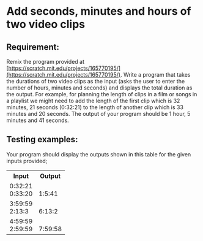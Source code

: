 # Add seconds, minutes and hours of two video clips

## Requirement:

Remix the program provided at [https://scratch.mit.edu/projects/165770195/](https://scratch.mit.edu/projects/165770195/).
Write a program that takes the durations of two video clips as the input (asks the user to enter the number of hours, minutes and seconds) and displays the total duration as the output.
For example, for planning the length of clips in a film or songs in a playlist we might need to add the length of the first clip which is 32 minutes, 21 seconds (0:32:21) to the length of another clip which is 33 minutes and 20 seconds.
The output of your program should be 1 hour, 5 minutes and 41 seconds.


## Testing examples:

Your program should display the outputs shown in this table for the given inputs provided;

<table>
  <tr>
    <th>Input</th>
    <th>Output</th>
  </tr>
  <tr>
    <td>0:32:21<br>0:33:20</td>
    <td><br>1:5:41</td>
  </tr>
  <tr>
    <td>3:59:59<br>2:13:3</td>
    <td><br>6:13:2</td>
  </tr>
  <tr>
    <td>4:59:59<br>2:59:59</td>
    <td><br>7:59:58</td>
  </tr>
</table>
